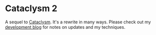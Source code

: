 # Cataclysm 2

A sequel to [Cataclysm](https://github.com/Whales/Cataclysm).
It's a rewrite in many ways.
Please check out my [development blog](http://whalesdev.tumblr.com/) for notes on updates and my techniques.
